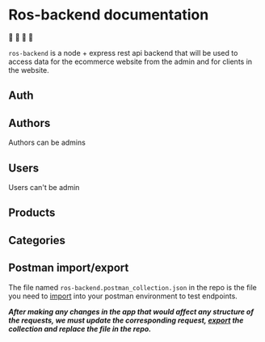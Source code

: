 # Ros-backend documentation

:art: :dolls: :purse: :sunflower:

`ros-backend` is a node + express rest api backend that will be used to access data for the ecommerce website from the admin and for clients in the website.


## Auth

## Authors
Authors can be admins

## Users
Users can't be admin

## Products

## Categories

## Postman import/export
The file named `ros-backend.postman_collection.json` in the repo is the file you need to [import](https://learning.postman.com/docs/getting-started/importing-and-exporting-data/#importing-postman-data) into your postman environment to test endpoints.

***After making any changes in the app that would affect any structure of the requests, we must update the corresponding request, [export](https://learning.postman.com/docs/getting-started/importing-and-exporting-data/#importing-postman-data) the collection and replace the file in the repo.***